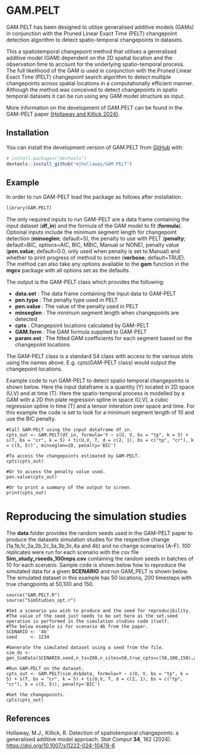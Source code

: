 
<!-- README.md is generated from README.Rmd. Please edit that file -->

# GAM.PELT

<!-- badges: start -->
<!-- badges: end -->

GAM.PELT has been designed to utilise generalised additive models (GAMs)
in conjunction with the Pruned Linear Exact Time (PELT) changepoint
detection algorithm to detect spatio-temporal changepoints in datasets.

This a spatiotemporal changepoint method that utilises a generalised
additive model (GAM) dependent on the 2D spatial location and the
observation time to account for the underlying spatio-temporal process.
The full likelihood of the GAM is used in conjunction with the Pruned
Linear Exact Time (PELT) changepoint search algorithm to detect multiple
changepoints across spatial locations in a computationally efficient
manner. Although the method was conceived to detect changepoints in
spatio temporal datasets it can be run using any GAM model structure as
input.

More information on the development of GAM.PELT can be found in the
GAM-PELT paper [(Hollaway and Killick
2024)](https://doi.org/10.1007/s11222-024-10478-6).

## Installation

You can install the development version of GAM.PELT from
[GitHub](https://github.com/) with:

``` r
# install.packages("devtools")
devtools::install_github("mjhollaway/GAM.PELT")
```

## Example

In order to run GAM-PELT load the package as follows after installation.

``` r
library(GAM.PELT)
```

The only required inputs to run GAM-PELT are a data frame containing the
input dataset (**df_in**) and the formula of the GAM model to fit
(**formula**). Optional inputs include the minimum segment length for
changepoint detection (**minseglen**; default=5), the penalty to use
with PELT (**penalty**; default=BIC, options=AIC, BIC, MBIC, Manual or
NONE), penalty value (**pen.value**; default=0.0, only used when penalty
is set to Manual) and whether to print progress of method to screen
(**verbose**; default=TRUE). The method can also take any options
available to the **gam** function in the **mgcv** package with all
options set as the defaults.

The output is the GAM-PELT class which provides the following:

- **data.set** : The data frame containing the input data to GAM-PELT
- **pen.type** : The penalty type used in PELT
- **pen.value** : The value of the penalty used in PELT
- **minseglen** : The minimum segment length when changepoints are
  detected
- **cpts** : Changepoint locations calculated by GAM-PELT
- **GAM.form** : The GAM formula supplied to GAM-PELT
- **param.est** : The fitted GAM coefficients for each segment based on
  the changepoint locations

The GAM-PELT class is a standard S4 class with access to the various
slots using the names above. E.g. cpts(GAM-PELT class) would output the
changepoint locations.

Example code to run GAM-PELT to detect spatio temporal changepoints is
shown below. Here the input dataframe is a quantity (Y) located in 2D
space (U,V) and at time (T). Here the spatio-temporal process is
modelled by a GAM with a 2D thin plate regression spline in space (U,V),
a cubic regression spline in time (T) and a tensor interation over space
and time. For this example the code is set to look for a minimum segment
length of 10 and use the BIC penalty.

    #Call GAM-PELT using the input dataframe df_in.
    cpts_out <- GAM.PELT(df_in, formula='Y ~ s(U, V, bs = "tp", k = 5) + s(T, bs = "cr", k = 5) + ti(U,V, T, d = c(2, 1), bs = c("tp", "cr"), k = c(5, 5))', minseglen=10, penalty='BIC')

    #To access the changepoints estimated by GAM-PELT.
    cpts(cpts_out)

    #Or to access the penalty value used.
    pen.value(cpts_out)

    #Or to print a summary of the output to screen.
    print(cpts_out)

# Reproducing the simulation studies

The **data** folder provides the random seeds used in the GAM-PELT paper
to produce the datasets simulation studies for the respective change
(1a,1b,1c,2a,2b,2c,3a,3b,3c,4a and 4b) and no change scenarios (A–F).
100 replicates were run for each scenario with the csv file
**Sim_study_rseeds_100reps.csv** containing the random seeds in batches
of 10 for each scenario. Sample code is shown below how to reproduce the
simulated data for a given **SCENARIO** and run GAM_PELT is shown below.
The simulated dataset in this example has 50 locations, 200 timesteps
with true changpoints at 50,100 and 150.

    source("GAM.PELT.R")
    source("SimStudies_spt.r")

    #Set a scenario you wish to produce and the seed for reproducibility.
    #The value of the seed just needs to be set here as the set.seed operation is performed in the simulation studies code itself.
    #The below example is for scenario 4b from the paper.
    SCENARIO <- '4b'
    seed     <- 1234

    #Generate the simulated dataset using a seed from the file.
    sim_ds <- gen_SimData(SCENARIO,seed,n_ts=200,n_sites=50,true_cpts=c(50,100,150),add_lag=FALSE)

    #Run GAM-PELT on the dataset.
    cpts_out <- GAM.PELT(sim_ds$data, formula=Y ~ s(U, V, bs = "tp", k = 5) + s(T, bs = "cr", k = 5) + ti(U,V, T, d = c(2, 1), bs = c("tp", "cr"), k = c(5, 5)), penalty='BIC')

    #Get the changepoints.
    cpts(cpts_out)

## References

Hollaway, M.J., Killick, R. Detection of spatiotemporal changepoints: a
generalised additive model approach. *Stat Comput* **34**, 162 (2024).
<https://doi.org/10.1007/s11222-024-10478-6>
